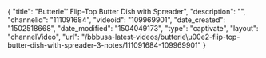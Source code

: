 {
    "title": "Butterie&trade; Flip-Top Butter Dish with Spreader",
    "description": "",
    "channelid": "111091684",
    "videoid": "109969901",
    "date_created": "1502518668",
    "date_modified": "1504049173",
    "type": "captivate",
    "layout": "channelVideo",
    "url": "\/bbbusa-latest-videos\/butterie\u00e2-flip-top-butter-dish-with-spreader-3-notes\/111091684-109969901"
}